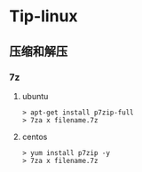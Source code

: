 # Tip-linux

## 压缩和解压

### 7z

1. ubuntu

   ```shell
   > apt-get install p7zip-full
   > 7za x filename.7z
   ```

2. centos

   ```shell
   > yum install p7zip -y
   > 7za x filename.7z
   ```

## 